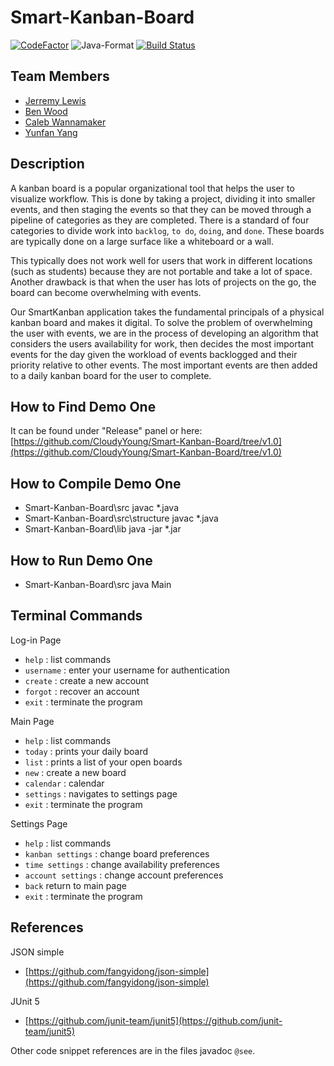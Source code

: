 # Smart-Kanban-Board

[![CodeFactor](https://www.codefactor.io/repository/github/cloudyyoung/smart-kanban-board/badge?s=8774062d8382e00db0e730beda189124ce4d9eb3)](https://www.codefactor.io/repository/github/cloudyyoung/smart-kanban-board)
![Java-Format](https://github.com/CloudyYoung/Smart-Kanban-Board/workflows/Java-Format/badge.svg)
[![Build Status](https://travis-ci.com/CloudyYoung/Smart-Kanban-Board.svg?token=xvFzJVyxhP7YsvANEEBw&branch=master)](https://travis-ci.com/CloudyYoung/Smart-Kanban-Board)


## Team Members
- [Jerremy Lewis](https://github.com/lewisjerremy)
- [Ben Wood](https://github.com/Braindamaged69)
- [Caleb Wannamaker](https://github.com/calebwannamaker)
- [Yunfan Yang](https://github.com/CloudyYoung)

## Description
A kanban board is a popular organizational tool that helps the user to visualize workflow. This is done by taking a project, 
dividing it into smaller events, and then staging the events so that they can be moved through a pipeline of categories
as they are completed. There is a standard of four categories to divide work into `backlog`, `to do`, `doing`, and `done`. These
boards are typically done on a large surface like a whiteboard or a wall. 

This typically does not work well for users that work in different locations (such as students) because they are not portable
and take a lot of space. Another drawback is that when the user has lots of projects on the go, the board can become
overwhelming with events. 

Our SmartKanban application takes the fundamental principals of a physical kanban board and makes it digital. To solve the 
problem of overwhelming the user with events, we are in the process of developing an algorithm that considers the users 
availability for work, then decides the most important events for the day given the workload of events backlogged and their 
priority relative to other events. The most important events are then added to a daily kanban board for the user to complete.

## How to Find Demo One
It can be found under "Release" panel or here:
[https://github.com/CloudyYoung/Smart-Kanban-Board/tree/v1.0](https://github.com/CloudyYoung/Smart-Kanban-Board/tree/v1.0)

## How to Compile Demo One
- Smart-Kanban-Board\src javac *.java
- Smart-Kanban-Board\src\structure javac *.java
- Smart-Kanban-Board\lib java -jar *.jar 

## How to Run Demo One
- Smart-Kanban-Board\src java Main

## Terminal Commands
Log-in Page
- `help` : list commands
- `username` : enter your username for authentication
- `create` : create a new account
- `forgot` : recover an account
- `exit` : terminate the program

Main Page
- `help` : list commands
- `today` : prints your daily board
- `list` : prints a list of your open boards
- `new` : create a new board
- `calendar` : calendar
- `settings` : navigates to settings page
- `exit` : terminate the program

Settings Page
- `help` : list commands
- `kanban settings` : change board preferences
- `time settings` : change availability preferences
- `account settings` : change account preferences
- `back` return to main page
- `exit` : terminate the program

## References
JSON simple
- [https://github.com/fangyidong/json-simple](https://github.com/fangyidong/json-simple)

JUnit 5
- [https://github.com/junit-team/junit5](https://github.com/junit-team/junit5)

Other code snippet references are in the files javadoc `@see`.